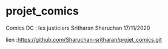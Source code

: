# projet_comics
Comics DC : les justiciers 
Sritharan Sharuchan 17/11/2020

lien :https://github.com/Sharuchan-sritharan/projet_comics.git
